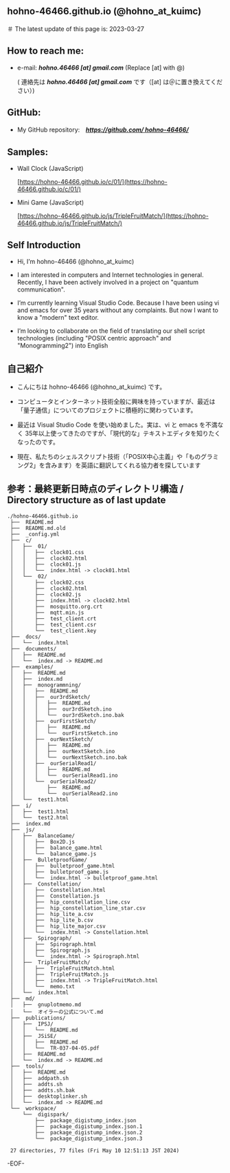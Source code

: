 ## hohno-46466.github.io (@hohno_at_kuimc)

<!---
＃ Markdown で書いてみたホームページもどき（試作日：Wed Jun 30 22:15:05 JST 2021）

このページは Markdown 記法を用いて書いている。ファイル名は index.md

＃ Markdown で書いてみたホームページ / My homepage written in Markdown

-->

＃ The latest update of this page is: 2023-03-27

## How to reach me:

- e-mail: ***hohno.46466 [at] gmail.com*** (Replace [at] with @)

    ( 連絡先は ***hohno.46466 [at] gmail.com*** です（[at] は＠に置き換えてください）)

## GitHub:

- My GitHub repository:　[***https://github.com/
hohno-46466/***](https://github.com/hohno-46466/***])

## Samples:

- Wall Clock (JavaScript)

    [https://hohno-46466.github.io/c/01/](https://hohno-46466.github.io/c/01/)

- Mini Game (JavaScript)

    [https://hohno-46466.github.io/js/TripleFruitMatch/](https://hohno-46466.github.io/js/TripleFruitMatch/)

## Self Introduction

- Hi, I’m hohno-46466 (@hohno_at_kuimc)

- I am interested in computers and Internet technologies in general. Recently, I have been actively involved in a project on "quantum communication".

- I’m currently learning Visual Studio Code. Because I have been using vi and emacs for over 35 years without any complaints. But now I want to know a "modern" text editor.

- I’m looking to collaborate on the field of translating our shell script technologies (including "POSIX centric approach" and "Monogramming2") into English



## 自己紹介

- こんにちは hohno-46466 (@hohno_at_kuimc) です。

- コンピュータとインターネット技術全般に興味を持っていますが、最近は「量子通信」についてのプロジェクトに積極的に関わっています。

- 最近は Visual Studio Code を使い始めました。実は、vi と emacs を不満なく 35年以上使ってきたのですが、「現代的な」テキストエディタを知りたくなったのです。

- 現在、私たちのシェルスクリプト技術（「POSIX中心主義」や「ものグラミング2」を含みます）を英語に翻訳してくれる協力者を探しています


## 参考：最終更新日時点のディレクトリ構造 / Directory structure as of last update


    ./hohno-46466.github.io
     ├──  README.md
     ├──  README.md.old
     ├──  _config.yml
     ├──  c/
     │   ├──  01/
     │   │   ├──  clock01.css
     │   │   ├──  clock02.html
     │   │   ├──  clock01.js
     │   │   └──  index.html -> clock01.html
     │   └──  02/
     │       ├──  clock02.css
     │       ├──  clock02.html
     │       ├──  clock02.js
     │       ├──  index.html -> clock02.html
     │       ├──  mosquitto.org.crt
     │       ├──  mqtt.min.js
     │       ├──  test_client.crt
     │       ├──  test_client.csr
     │       └──  test_client.key
     ├──  docs/
     │   └──  index.html
     ├──  documents/
     │   ├──  README.md
     │   └──  index.md -> README.md
     ├──  examples/
     │   ├──  README.md
     │   ├──  index.md
     │   ├──  monogrammning/
     │   │   ├──  README.md
     │   │   ├──  our3rdSketch/
     │   │   │   ├──  README.md
     │   │   │   ├──  our3rdSketch.ino
     │   │   │   └──  our3rdSketch.ino.bak
     │   │   ├──  ourFirstSketch/
     │   │   │   ├──  README.md
     │   │   │   └──  ourFirstSketch.ino
     │   │   ├──  ourNextSketch/
     │   │   │   ├──  README.md
     │   │   │   ├──  ourNextSketch.ino
     │   │   │   └──  ourNextSketch.ino.bak
     │   │   ├──  ourSerialRead1/
     │   │   │   ├──  README.md
     │   │   │   └──  ourSerialRead1.ino
     │   │   └──  ourSerialRead2/
     │   │       ├──  README.md
     │   │       └──  ourSerialRead2.ino
     │   └──  test1.html
     ├──  i/
     │   ├──  test1.html
     │   └──  test2.html
     ├──  index.md
     ├──  js/
     │   ├──  BalanceGame/
     │   │   ├──  Box2D.js
     │   │   ├──  balance_game.html
     │   │   └──  balance_game.js
     │   ├──  BulletproofGame/
     │   │   ├──  bulletproof_game.html
     │   │   ├──  bulletproof_game.js
     │   │   └──  index.html -> bulletproof_game.html
     │   ├──  Constellation/
     │   │   ├──  Constellation.html
     │   │   ├──  Constellation.js
     │   │   ├──  hip_constellation_line.csv
     │   │   ├──  hip_constellation_line_star.csv
     │   │   ├──  hip_lite_a.csv
     │   │   ├──  hip_lite_b.csv
     │   │   ├──  hip_lite_major.csv
     │   │   └──  index.html -> Constellation.html
     │   ├──  Spirograph/
     │   │   ├──  Spirograph.html
     │   │   ├──  Spirograph.js
     │   │   └──  index.html -> Spirograph.html
     │   ├──  TripleFruitMatch/
     │   │   ├──  TripleFruitMatch.html
     │   │   ├──  TripleFruitMatch.js
     │   │   ├──  index.html -> TripleFruitMatch.html
     │   │   └──  memo.txt
     │   └──  index.html
     ├──  md/
     │   ├──  gnuplotmemo.md
     │   └──  オイラーの公式について.md
     ├──  publications/
     │   ├──  IPSJ/
     │   │   └──  README.md
     │   ├──  JSiSE/
     │   │   ├──  README.md
     │   │   └──  TR-037-04-05.pdf
     │   ├──  README.md
     │   └──  index.md -> README.md
     ├──  tools/
     │   ├──  README.md
     │   ├──  addpath.sh
     │   ├──  addts.sh
     │   ├──  addts.sh.bak
     │   ├──  desktoplinker.sh
     │   └──  index.md -> README.md
     └──  workspace/
         └──  digispark/
             ├──  package_digistump_index.json
             ├──  package_digistump_index.json.1
             ├──  package_digistump_index.json.2
             └──  package_digistump_index.json.3
     
     27 directories, 77 files (Fri May 10 12:51:13 JST 2024)


<!---
Note: URI #1: git@github.com:hohno-46466/hohno-46466.github.io.git

Note: URI #2: https://github.com/hohno-46466/hohno-46466.github.io
-->

-EOF-
